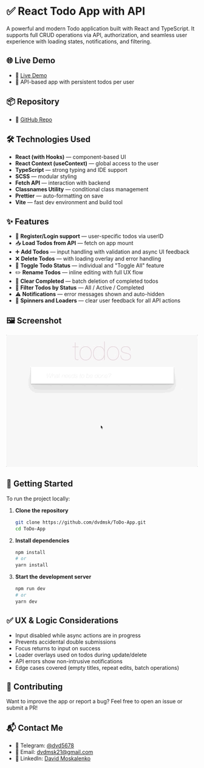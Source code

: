 # ✅ React Todo App with API

A powerful and modern Todo application built with React and TypeScript.
It supports full CRUD operations via API, authorization, and seamless user experience with loading states, notifications, and filtering.

## 🌐 Live Demo

- 🔗 [Live Demo](https://dvdmsk.github.io/ToDo-App/)
- 🧪 API-based app with persistent todos per user

## 📦 Repository

- 📁 [GitHub Repo](https://github.com/dvdmsk/ToDo-App.git)

## 🛠️ Technologies Used

- **React (with Hooks)** — component-based UI
- **React Context (useContext)** — global access to the user
- **TypeScript** — strong typing and IDE support
- **SCSS** — modular styling
- **Fetch API** — interaction with backend
- **Classnames Utility** — conditional class management
- **Prettier** — auto-formatting on save
- **Vite** — fast dev environment and build tool

## ✨ Features

- 🧾 **Register/Login support** — user-specific todos via userID
- 📥 **Load Todos from API** — fetch on app mount
- ➕ **Add Todos** — input handling with validation and async UI feedback
- ❌ **Delete Todos** — with loading overlay and error handling
- 🔁 **Toggle Todo Status** — individual and "Toggle All" feature
- ✏️ **Rename Todos** — inline editing with full UX flow
- 🧹 **Clear Completed** — batch deletion of completed todos
- 📎 **Filter Todos by Status** — All / Active / Completed
- ⚠️ **Notifications** — error messages shown and auto-hidden
- 🔄 **Spinners and Loaders** — clear user feedback for all API actions

## 🖼️ Screenshot

![Todo App Screenshot](./todoapp.gif)

## 🚀 Getting Started

To run the project locally:

1. **Clone the repository**

    ```bash
    git clone https://github.com/dvdmsk/ToDo-App.git
    cd ToDo-App
    ```

2. **Install dependencies**

    ```bash
    npm install
    # or
    yarn install
    ```

3. **Start the development server**

    ```bash
    npm run dev
    # or
    yarn dev
    ```


## ✅ UX & Logic Considerations

- Input disabled while async actions are in progress
- Prevents accidental double submissions
- Focus returns to input on success
- Loader overlays used on todos during update/delete
- API errors show non-intrusive notifications
- Edge cases covered (empty titles, repeat edits, batch operations)

## 🤝 Contributing

Want to improve the app or report a bug?
Feel free to open an issue or submit a PR!

## 📬 Contact Me

- 💬 Telegram: [@dvd5678](https://t.me/dvd5678)
- 📧 Email: [dvdmsk21@gmail.com](mailto:dvdmsk21@gmail.com)
- 💼 LinkedIn: [David Moskalenko](https://www.linkedin.com/in/david-moskalenko-0a68051b8)
